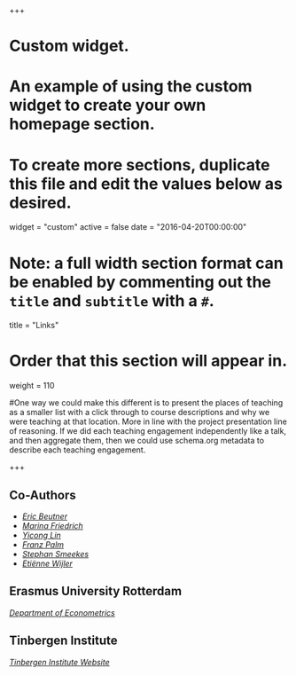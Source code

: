 +++
# Custom widget.
# An example of using the custom widget to create your own homepage section.
# To create more sections, duplicate this file and edit the values below as desired.
widget = "custom"
active = false
date = "2016-04-20T00:00:00"

# Note: a full width section format can be enabled by commenting out the `title` and `subtitle` with a `#`.
title = "Links"


# Order that this section will appear in.
weight = 110

#One way we could make this different is to present the places of teaching as a smaller list with a click through to course descriptions and why we were teaching at that location. More in line with the project presentation line of reasoning. If we did each teaching engagement independently like a talk, and then aggregate them, then we could use schema.org metadata to describe each teaching engagement.

+++
<h2>Co-Authors</h2>

+ _[Eric Beutner](https://research.vu.nl/en/persons/eric-beutner)_
+ _[Marina Friedrich](https://www.pik-potsdam.de/members/marinafr)_
+ _[Yicong Lin](http://yiconglin.com)_
+ _[Franz Palm](http://researchers-sbe.unimaas.nl/franzpalm/)_
+ _[Stephan Smeekes](http://researchers-sbe.unimaas.nl/stephansmeekes/)_
+ _[Etiënne Wijler](https://sites.google.com/view/etiennewijler/homepage)_

<h2>Erasmus University Rotterdam</h2>

_[Department of Econometrics](https://www.eur.nl/en/ese/department-econometrics)_

<h2>Tinbergen Institute</h2>

_[Tinbergen Institute Website](https://www.tinbergen.nl/home)_
